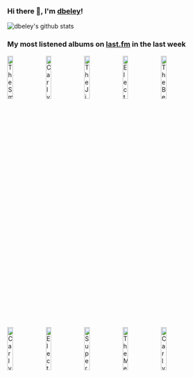 ### Hi there 👋, I'm [dbeley](https://dbeley.ovh/en)!

![dbeley's github stats](https://github-readme-stats.vercel.app/api?username=dbeley)

### My most listened albums on [last.fm](https://www.last.fm/user/d_beley) in the last week

[<img src='https://lastfm.freetls.fastly.net/i/u/300x300/68280042a09a02810dcd0a927efd65d8.jpg' width='16%' height='16%' alt='The Smile - A Light for Attracting Attention'>](https://www.last.fm/music/the%2bsmile/a%2blight%2bfor%2battracting%2battention)&nbsp;
[<img src='https://lastfm.freetls.fastly.net/i/u/300x300/4731ce2d9666029a625d7dec101a0b29.png' width='16%' height='16%' alt='Carly Rae Jepsen - E•MO•TION'>](https://www.last.fm/music/carly%2brae%2bjepsen/e%25e2%2580%25a2mo%25e2%2580%25a2tion)&nbsp;
[<img src='https://lastfm.freetls.fastly.net/i/u/300x300/e33a8c20946a44d2c45c3d134aa1ccb0.png' width='16%' height='16%' alt='The Jimi Hendrix Experience - Electric Ladyland'>](https://www.last.fm/music/the%2bjimi%2bhendrix%2bexperience/electric%2bladyland)&nbsp;
[<img src='https://lastfm.freetls.fastly.net/i/u/300x300/2386fdf494447122562c7d35b143720f.png' width='16%' height='16%' alt='Electric Light Orchestra - A New World Record'>](https://www.last.fm/music/electric%2blight%2borchestra/a%2bnew%2bworld%2brecord)&nbsp;
[<img src='https://lastfm.freetls.fastly.net/i/u/300x300/4f8a723d5e2848c7c820a1ac8768fce5.png' width='16%' height='16%' alt='The Beach Boys - Pet Sounds'>](https://www.last.fm/music/the%2bbeach%2bboys/pet%2bsounds)&nbsp;
<br>
[<img src='https://lastfm.freetls.fastly.net/i/u/300x300/4af31a783ede9676743e85db2efb2d4c.png' width='16%' height='16%' alt='Carly Rae Jepsen - Dedicated'>](https://www.last.fm/music/carly%2brae%2bjepsen/dedicated)&nbsp;
[<img src='https://lastfm.freetls.fastly.net/i/u/300x300/999f26234f9c4e0db4997363bdf60087.png' width='16%' height='16%' alt='Electric Light Orchestra - Out of the Blue'>](https://www.last.fm/music/electric%2blight%2borchestra/out%2bof%2bthe%2bblue)&nbsp;
[<img src='https://lastfm.freetls.fastly.net/i/u/300x300/98626fae6e9949c2c9472dd3cf4a67e4.png' width='16%' height='16%' alt='Supertramp - Crime of the Century'>](https://www.last.fm/music/supertramp/crime%2bof%2bthe%2bcentury)&nbsp;
[<img src='https://lastfm.freetls.fastly.net/i/u/300x300/66570125b2ab28c07a2a0791020a6e70.jpg' width='16%' height='16%' alt='The Menzingers - On the Impossible Past'>](https://www.last.fm/music/the%2bmenzingers/on%2bthe%2bimpossible%2bpast)&nbsp;
[<img src='https://lastfm.freetls.fastly.net/i/u/300x300/afbc84e5a864dcffb2e4e328856caf10.jpg' width='16%' height='16%' alt='Carly Rae Jepsen - Dedicated Side B'>](https://www.last.fm/music/carly%2brae%2bjepsen/dedicated%2bside%2bb)&nbsp;
<br>
